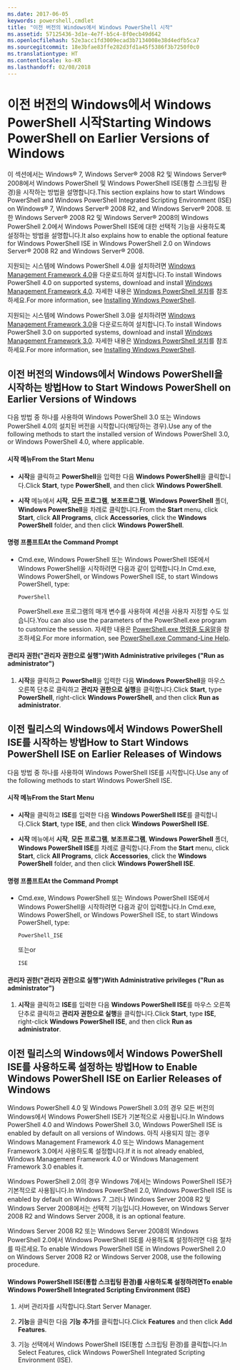 ```yaml
---
ms.date: 2017-06-05
keywords: powershell,cmdlet
title: "이전 버전의 Windows에서 Windows PowerShell 시작"
ms.assetid: 57125436-3d1e-4e7f-b5c4-8f0ecb49d642
ms.openlocfilehash: 52e3acc1fd3009ecad3b7134008e38d4edfb5ca7
ms.sourcegitcommit: 18e3bfae83ffe282d3fd1a45f5386f3b7250f0c0
ms.translationtype: HT
ms.contentlocale: ko-KR
ms.lasthandoff: 02/08/2018
---
```

# <a name="starting-windows-powershell-on-earlier-versions-of-windows"></a><span data-ttu-id="217b0-103">이전 버전의 Windows에서 Windows PowerShell 시작</span><span class="sxs-lookup"><span data-stu-id="217b0-103">Starting Windows PowerShell on Earlier Versions of Windows</span></span>
<span data-ttu-id="217b0-104">이 섹션에서는 Windows® 7, Windows Server® 2008 R2 및 Windows Server® 2008에서 Windows PowerShell 및 Windows PowerShell ISE(통합 스크립팅 환경)을 시작하는 방법을 설명합니다.</span><span class="sxs-lookup"><span data-stu-id="217b0-104">This section explains how to start Windows PowerShell and Windows PowerShell Integrated Scripting Environment (ISE) on Windows® 7, Windows Server® 2008 R2, and Windows Server® 2008.</span></span> <span data-ttu-id="217b0-105">또한 Windows Server® 2008 R2 및 Windows Server® 2008의 Windows PowerShell 2.0에서 Windows PowerShell ISE에 대한 선택적 기능을 사용하도록 설정하는 방법을 설명합니다.</span><span class="sxs-lookup"><span data-stu-id="217b0-105">It also explains how to enable the optional feature for Windows PowerShell ISE in Windows PowerShell 2.0 on Windows Server® 2008 R2 and Windows Server® 2008.</span></span>

<span data-ttu-id="217b0-106">지원되는 시스템에 Windows PowerShell 4.0을 설치하려면 [Windows Management Framework 4.0](http://go.microsoft.com/fwlink/?LinkID=293881)을 다운로드하여 설치합니다.</span><span class="sxs-lookup"><span data-stu-id="217b0-106">To install Windows PowerShell 4.0 on supported systems, download and install [Windows Management Framework 4.0](http://go.microsoft.com/fwlink/?LinkID=293881).</span></span> <span data-ttu-id="217b0-107">자세한 내용은 [Windows PowerShell 설치](Installing-Windows-PowerShell.md)를 참조하세요.</span><span class="sxs-lookup"><span data-stu-id="217b0-107">For more information, see [Installing Windows PowerShell](Installing-Windows-PowerShell.md).</span></span>

<span data-ttu-id="217b0-108">지원되는 시스템에 Windows PowerShell 3.0을 설치하려면 [Windows Management Framework 3.0](http://go.microsoft.com/fwlink/?LinkID=240290)을 다운로드하여 설치합니다.</span><span class="sxs-lookup"><span data-stu-id="217b0-108">To install Windows PowerShell 3.0 on supported systems, download and install [Windows Management Framework 3.0](http://go.microsoft.com/fwlink/?LinkID=240290).</span></span> <span data-ttu-id="217b0-109">자세한 내용은 [Windows PowerShell 설치](Installing-Windows-PowerShell.md)를 참조하세요.</span><span class="sxs-lookup"><span data-stu-id="217b0-109">For more information, see [Installing Windows PowerShell](Installing-Windows-PowerShell.md).</span></span>

## <a name="how-to-start-windows-powershell-on-earlier-versions-of-windows"></a><span data-ttu-id="217b0-110">이전 버전의 Windows에서 Windows PowerShell을 시작하는 방법</span><span class="sxs-lookup"><span data-stu-id="217b0-110">How to Start Windows PowerShell on Earlier Versions of Windows</span></span>
<span data-ttu-id="217b0-111">다음 방법 중 하나를 사용하여 Windows PowerShell 3.0 또는 Windows PowerShell 4.0의 설치된 버전을 시작합니다(해당하는 경우).</span><span class="sxs-lookup"><span data-stu-id="217b0-111">Use any of the following methods to start the installed version of Windows PowerShell 3.0, or Windows PowerShell 4.0, where applicable.</span></span>

#### <a name="from-the-start-menu"></a><span data-ttu-id="217b0-112">시작 메뉴</span><span class="sxs-lookup"><span data-stu-id="217b0-112">From the Start Menu</span></span>

- <span data-ttu-id="217b0-113">**시작**을 클릭하고 **PowerShell**을 입력한 다음 **Windows PowerShell**을 클릭합니다.</span><span class="sxs-lookup"><span data-stu-id="217b0-113">Click **Start**, type **PowerShell**, and then click **Windows PowerShell**.</span></span>

- <span data-ttu-id="217b0-114">**시작** 메뉴에서 **시작**, **모든 프로그램**, **보조프로그램**, **Windows PowerShell** 폴더, **Windows PowerShell**을 차례로 클릭합니다.</span><span class="sxs-lookup"><span data-stu-id="217b0-114">From the **Start** menu, click **Start**, click **All Programs**, click **Accessories**, click the **Windows PowerShell** folder, and then click **Windows PowerShell**.</span></span>

#### <a name="at-the-command-prompt"></a><span data-ttu-id="217b0-115">명령 프롬프트</span><span class="sxs-lookup"><span data-stu-id="217b0-115">At the Command Prompt</span></span>

- <span data-ttu-id="217b0-116">Cmd.exe, Windows PowerShell 또는 Windows PowerShell ISE에서 Windows PowerShell을 시작하려면 다음과 같이 입력합니다.</span><span class="sxs-lookup"><span data-stu-id="217b0-116">In Cmd.exe, Windows PowerShell, or Windows PowerShell ISE, to start Windows PowerShell, type:</span></span>

    ```
    PowerShell
    ```

    <span data-ttu-id="217b0-117">PowerShell.exe 프로그램의 매개 변수를 사용하여 세션을 사용자 지정할 수도 있습니다.</span><span class="sxs-lookup"><span data-stu-id="217b0-117">You can also use the parameters of the PowerShell.exe program to customize the session.</span></span> <span data-ttu-id="217b0-118">자세한 내용은 [PowerShell.exe 명령줄 도움말](../core-powershell/console/PowerShell.exe-Command-Line-Help.md)을 참조하세요.</span><span class="sxs-lookup"><span data-stu-id="217b0-118">For more information, see [PowerShell.exe Command-Line Help](../core-powershell/console/PowerShell.exe-Command-Line-Help.md).</span></span>

#### <a name="with-administrative-privileges-run-as-administrator"></a><span data-ttu-id="217b0-119">관리자 권한("관리자 권한으로 실행")</span><span class="sxs-lookup"><span data-stu-id="217b0-119">With Administrative privileges ("Run as administrator")</span></span>

1. <span data-ttu-id="217b0-120">**시작**을 클릭하고 **PowerShell**을 입력한 다음 **Windows PowerShell**을 마우스 오른쪽 단추로 클릭하고 **관리자 권한으로 실행**을 클릭합니다.</span><span class="sxs-lookup"><span data-stu-id="217b0-120">Click **Start**, type **PowerShell**, right-click **Windows PowerShell**, and then click **Run as administrator**.</span></span>

## <a name="how-to-start-windows-powershell-ise-on-earlier-releases-of-windows"></a><span data-ttu-id="217b0-121">이전 릴리스의 Windows에서 Windows PowerShell ISE를 시작하는 방법</span><span class="sxs-lookup"><span data-stu-id="217b0-121">How to Start Windows PowerShell ISE on Earlier Releases of Windows</span></span>
<span data-ttu-id="217b0-122">다음 방법 중 하나를 사용하여 Windows PowerShell ISE를 시작합니다.</span><span class="sxs-lookup"><span data-stu-id="217b0-122">Use any of the following methods to start Windows PowerShell ISE.</span></span>

#### <a name="from-the-start-menu"></a><span data-ttu-id="217b0-123">시작 메뉴</span><span class="sxs-lookup"><span data-stu-id="217b0-123">From the Start Menu</span></span>

- <span data-ttu-id="217b0-124">**시작**을 클릭하고 **ISE**를 입력한 다음 **Windows PowerShell ISE**를 클릭합니다.</span><span class="sxs-lookup"><span data-stu-id="217b0-124">Click **Start**, type **ISE**, and then click **Windows PowerShell ISE**.</span></span>

- <span data-ttu-id="217b0-125">**시작** 메뉴에서 **시작**, **모든 프로그램**, **보조프로그램**, **Windows PowerShell** 폴더, **Windows PowerShell ISE**를 차례로 클릭합니다.</span><span class="sxs-lookup"><span data-stu-id="217b0-125">From the **Start** menu, click **Start**, click **All Programs**, click **Accessories**, click the **Windows PowerShell** folder, and then click **Windows PowerShell ISE**.</span></span>

#### <a name="at-the-command-prompt"></a><span data-ttu-id="217b0-126">명령 프롬프트</span><span class="sxs-lookup"><span data-stu-id="217b0-126">At the Command Prompt</span></span>

- <span data-ttu-id="217b0-127">Cmd.exe, Windows PowerShell 또는 Windows PowerShell ISE에서 Windows PowerShell을 시작하려면 다음과 같이 입력합니다.</span><span class="sxs-lookup"><span data-stu-id="217b0-127">In Cmd.exe, Windows PowerShell, or Windows PowerShell ISE, to start Windows PowerShell, type:</span></span>

    ```
    PowerShell_ISE
    ```

    <span data-ttu-id="217b0-128">또는</span><span class="sxs-lookup"><span data-stu-id="217b0-128">or</span></span>

    ```
    ISE
    ```

#### <a name="with-administrative-privileges-run-as-administrator"></a><span data-ttu-id="217b0-129">관리자 권한("관리자 권한으로 실행")</span><span class="sxs-lookup"><span data-stu-id="217b0-129">With Administrative privileges ("Run as administrator")</span></span>

1. <span data-ttu-id="217b0-130">**시작**을 클릭하고 **ISE**를 입력한 다음 **Windows PowerShell ISE**를 마우스 오른쪽 단추로 클릭하고 **관리자 권한으로 실행**을 클릭합니다.</span><span class="sxs-lookup"><span data-stu-id="217b0-130">Click **Start**, type **ISE**, right-click **Windows PowerShell ISE**, and then click **Run as administrator**.</span></span>

## <a name="how-to-enable-windows-powershell-ise-on-earlier-releases-of-windows"></a><span data-ttu-id="217b0-131">이전 릴리스의 Windows에서 Windows PowerShell ISE를 사용하도록 설정하는 방법</span><span class="sxs-lookup"><span data-stu-id="217b0-131">How to Enable Windows PowerShell ISE on Earlier Releases of Windows</span></span>
<span data-ttu-id="217b0-132">Windows PowerShell 4.0 및 Windows PowerShell 3.0의 경우 모든 버전의 Windows에서 Windows PowerShell ISE가 기본적으로 사용됩니다.</span><span class="sxs-lookup"><span data-stu-id="217b0-132">In Windows PowerShell 4.0 and Windows PowerShell 3.0, Windows PowerShell ISE is enabled by default on all versions of Windows.</span></span> <span data-ttu-id="217b0-133">아직 사용되지 않는 경우 Windows Management Framework 4.0 또는 Windows Management Framework 3.0에서 사용하도록 설정합니다.</span><span class="sxs-lookup"><span data-stu-id="217b0-133">If it is not already enabled, Windows Management Framework 4.0 or Windows Management Framework 3.0 enables it.</span></span>

<span data-ttu-id="217b0-134">Windows PowerShell 2.0의 경우 Windows 7에서는 Windows PowerShell ISE가 기본적으로 사용됩니다.</span><span class="sxs-lookup"><span data-stu-id="217b0-134">In Windows PowerShell 2.0, Windows PowerShell ISE is enabled by default on Windows 7.</span></span> <span data-ttu-id="217b0-135">그러나 Windows Server 2008 R2 및 Windows Server 2008에서는 선택적 기능입니다.</span><span class="sxs-lookup"><span data-stu-id="217b0-135">However, on Windows Server 2008 R2 and Windows Server 2008, it is an optional feature.</span></span>

<span data-ttu-id="217b0-136">Windows Server 2008 R2 또는 Windows Server 2008의 Windows PowerShell 2.0에서 Windows PowerShell ISE를 사용하도록 설정하려면 다음 절차를 따르세요.</span><span class="sxs-lookup"><span data-stu-id="217b0-136">To enable Windows PowerShell ISE in Windows PowerShell 2.0 on Windows Server 2008 R2 or Windows Server 2008, use the following procedure.</span></span>

#### <a name="to-enable-windows-powershell-integrated-scripting-environment-ise"></a><span data-ttu-id="217b0-137">Windows PowerShell ISE(통합 스크립팅 환경)를 사용하도록 설정하려면</span><span class="sxs-lookup"><span data-stu-id="217b0-137">To enable Windows PowerShell Integrated Scripting Environment (ISE)</span></span>

1. <span data-ttu-id="217b0-138">서버 관리자를 시작합니다.</span><span class="sxs-lookup"><span data-stu-id="217b0-138">Start Server Manager.</span></span>

2. <span data-ttu-id="217b0-139">**기능**을 클릭한 다음 **기능 추가**를 클릭합니다.</span><span class="sxs-lookup"><span data-stu-id="217b0-139">Click **Features** and then click **Add Features**.</span></span>

3. <span data-ttu-id="217b0-140">기능 선택에서 Windows PowerShell ISE(통합 스크립팅 환경)를 클릭합니다.</span><span class="sxs-lookup"><span data-stu-id="217b0-140">In Select Features, click Windows PowerShell Integrated Scripting Environment (ISE).</span></span>

